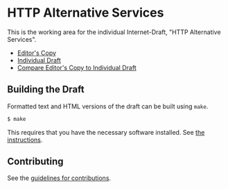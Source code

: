 # HTTP Alternative Services

This is the working area for the individual Internet-Draft, "HTTP Alternative Services".

* [Editor's Copy](https://MikeBishop.github.io/alt-svc-bis/#go.draft-bishop-httpbis-rfc7838-bis.html)
* [Individual Draft](https://datatracker.ietf.org/doc/html/draft-bishop-httpbis-rfc7838-bis)
* [Compare Editor's Copy to Individual Draft](https://MikeBishop.github.io/alt-svc-bis/#go.draft-bishop-httpbis-rfc7838-bis.diff)

## Building the Draft

Formatted text and HTML versions of the draft can be built using `make`.

```sh
$ make
```

This requires that you have the necessary software installed.  See
[the instructions](https://github.com/martinthomson/i-d-template/blob/master/doc/SETUP.md).


## Contributing

See the
[guidelines for contributions](https://github.com/MikeBishop/alt-svc-bis/blob/main/CONTRIBUTING.md).
